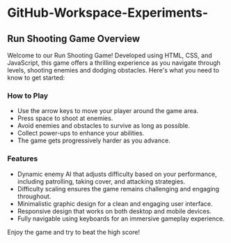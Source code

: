 # GitHub-Workspace-Experiments-

## Run Shooting Game Overview

Welcome to our Run Shooting Game! Developed using HTML, CSS, and JavaScript, this game offers a thrilling experience as you navigate through levels, shooting enemies and dodging obstacles. Here's what you need to know to get started:

### How to Play

- Use the arrow keys to move your player around the game area.
- Press space to shoot at enemies.
- Avoid enemies and obstacles to survive as long as possible.
- Collect power-ups to enhance your abilities.
- The game gets progressively harder as you advance.

### Features

- Dynamic enemy AI that adjusts difficulty based on your performance, including patrolling, taking cover, and attacking strategies.
- Difficulty scaling ensures the game remains challenging and engaging throughout.
- Minimalistic graphic design for a clean and engaging user interface.
- Responsive design that works on both desktop and mobile devices.
- Fully navigable using keyboards for an immersive gameplay experience.

Enjoy the game and try to beat the high score!
